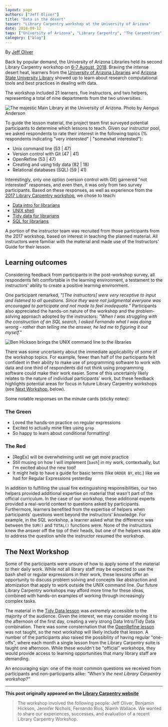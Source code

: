 ```yaml
---
layout: page
authors: ["Jeff Oliver"]
title: "Data in the desert"
teaser: "Library Carpentry workshop at the University of Arizona"
date: 2018-09-12
tags: ["University of Arizona", "Library Carpentry", "The Carpentries", "Workshops"]
category: ["blog"]
---
```


By [Jeff Oliver](https://twitter.com/jcoliverAZ)

Back by popular demand, the University of Arizona Libraries held its second Library Carpentry workshop on 
[6-7 August, 2018](https://jcoliver.github.io/2018-08-06-lc-tucson). Braving the intense desert heat, 
learners from the [University of Arizona Libraries](http://new.library.arizona.edu/) and 
[Arizona State University Library](https://lib.asu.edu/) showed up to learn about research 
computational tools and best practices in dealing with data. 

The workshop included 21 learners, five instructors, and two helpers, representing a total of nine departments 
from the two universities.

![The majestic Main Library at the University of Arizona. Photo by Aengus Anderson](/images/majestic-ual.png)

To guide the lesson material, the project team first surveyed potential participants to determine which 
lessons to teach. Given our instructor pool, we asked respondents to rate their interest in the following 
topics (% respondents indicating "very interested" | "somewhat interested"):

+ Unix command line (53 | 47)
+ Version control with Git (47 | 41)
+ OpenRefine (53 | 47)
+ Creating and using tidy data (82 | 18)
+ Relational databases (SQL) (59 | 41)

Interestingly, only one option (version control with Git) garnered "not interested" responses, 
and even then, it was only from two survey participants. Based on these responses, as well as 
experience from the [2017 Library Carpentry workshop](https://jcoliver.github.io/2017-08-09-lc-tucson/), we chose to teach:

+ [Data intro for librarians](https://librarycarpentry.github.io/lc-data-intro/)
+ [UNIX shell](https://librarycarpentry.github.io/lc-shell/)
+ [Tidy data for librarians](https://librarycarpentry.github.io/lc-spreadsheets/)
+ [SQL for librarians](https://librarycarpentry.github.io/lc-sql/)

A portion of the instructor team was recruited from those participants from the 2017 workshop, 
based on interest in teaching the planned material. All instructors were familiar with the material and made 
use of the Instructors' Guide for their lesson.

## Learning outcomes

Considering feedback from participants in the post-workshop survey, all respondents felt comfortable in the learning 
environment, a testament to the instructors' ability to create a positive learning environment. 

One participant 
remarked, _"[The instructors] were very receptive to input and listened to all questions. Since they were not 
judgmental everyone was encouraged to participate and not made to feel inadequate."_ Participants also appreciated the hands-on 
nature of the workshop and the problem-solving approach adopted by the instructors: _"When I was struggling with the 
construction of an SQL search, I asked Fernando what I was doing wrong - rather than telling me the answer, 
he led me to figuring it out myself."_

![Ben Hickson brings the UNIX command line to the libraries](/images/lc-shell.png)

There was some uncertainty about the immediate applicability of some of the workshop topics. 
For example, fewer than half of the participants felt confident in their ability to make use 
of programming software to work with data and one third of respondents did not think using 
programming software could make their work easier. Some of this uncertainly likely 
relates to the nature of individual participants' work, but these feedback highlights potential areas 
for focus in future Library Carpentry workshops (see [Next Workshop](#the-next-workshop), below).

Some notable responses on the minute cards (sticky notes):

### The Green

+ Loved the hands-on practice on regular expressions
+ Excited to actually mine files using `grep`
+ So happy to learn about conditional formatting!

### The Red

+ [RegEx] will be overwhelming until we get more practice
+ Still musing on how I will implement [`bash`] in my work, contextually, but I'm excited about the new tool!
+ It might help to have a guide for basic terms (like `ORDER BY`, etc.) like we had for Regular Expressions yesterday

In addition to fulfilling the usual fire extinguishing responsibilities, our two helpers provided additional 
expertise on material that wasn't part of the official curriculum. In the case of our workshop, these 
additional experts provided a real-world context to questions asked by participants. Furthermore, learners 
benefited from the expertise of helpers when participants' questions went beyond the instructors' knowledge. 
For example, in the SQL workshop, a learner asked what the difference was between the `SUM()` and `TOTAL()` 
functions were. None of the instructors knew the answer off the top of their heads, but one of the helpers was able 
to address the question while the instructor resumed the workshop.  

## The Next Workshop

Some of the participants were unsure of how to apply some of the material to their daily work. 
While not all library staff may be expected to use the bash shell or regular expressions in their work, 
these lessons offer an opportunity to discuss problem solving and concepts like abstraction and atomization 
that apply to work outside the UNIX command line. Our future Library Carpentry workshops may afford more time 
for these ideas, combined with hands-on examples of working through increasingly complex tasks. 

The material in the [Tidy Data lesson](https://librarycarpentry.github.io/lc-spreadsheets/) was _extremely_ accessible 
to the majority of the audience. Given the interest, we may consider moving it to the afternoon of the first day, 
creating a very strong Data Intro/Tidy Data combination. There was some consternation that 
the [OpenRefine lesson](https://librarycarpentry.github.io/lc-open-refine/) was not taught, 
so the next workshop will likely include that lesson. A number of the participants also raised 
the possibility of having regular "one-offs", where each month a single lesson from the Library Carpentry 
suite is taught one afternoon. While these wouldn't be "official" workshops, they would provide access to 
learning opportunities that many library staff are demanding.

An encouraging sign: one of the most common questions we received from participants and 
non-participants alike: _"When's the next Library Carpentry workshop?"_

---- 

**This post originally appeared on the [Library Carpentry website](https://librarycarpentry.org)**

> The workshop involved the following people: Jeff Oliver, Benjamin Hickson, Jennifer Nichols, Fernando Rios, Niamh Wallace. We wanted to share our experiences, successes, and evaluation of a recent Library Carpentry Workshop.

